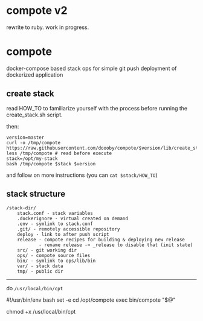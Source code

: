 # compote v2
rewrite to ruby. work in progress.

# compote
docker-compose based stack ops for simple git push deployment of dockerized application

## create stack
read HOW_TO to familiarize yourself with the process before running the create_stack.sh script.

then:
```shell script
version=master
curl -o /tmp/compote https://raw.githubusercontent.com/doooby/compote/$version/lib/create_stack.sh
less /tmp/compote # read before execute
stack=/opt/my-stack
bash /tmp/compote $stack $version
```

and follow on more instructions
(you can `cat $stack/HOW_TO`)

## stack structure
```
/stack-dir/
    stack.conf - stack variables
    .dockerignore - virtual created on demand
    .env - symlink to stack.conf
    .git/ - remotely accessible repository
    deploy - link to after push script
    release - compote recipes for building & deploying new release
            - rename release -> _release to disable that (init state)
    src/ - git working dir
    ops/ - compote source files
    bin/ - symlink to ops/lib/bin
    var/ - stack data
    tmp/ - public dir
```

--------------------------------
do `/usr/local/bin/cpt`

#!/usr/bin/env bash
set -e
cd /opt/compote
exec bin/compote "$@"

chmod +x /usr/local/bin/cpt
